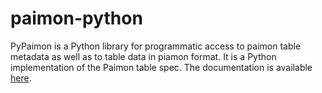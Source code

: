# paimon-python

PyPaimon is a Python library for programmatic access to paimon table metadata as well as to table data in piamon format. It is a Python implementation of the Paimon table spec.  The documentation is available [here](https://paimon.apache.org/docs/master/).
